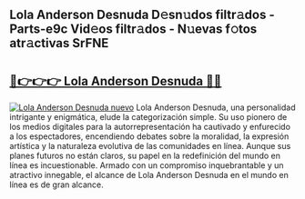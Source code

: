 ## Lola Anderson Desnuda D𝚎sn𝚞dos filtr𝚊dos - Parts-e9c Vid𝚎os filtr𝚊dos - N𝚞evas f𝚘tos atr𝚊ctivas SrFNE

# <h2><a href="http://mb2wvk.tromn.icu/?c=Lola+Anderson+Desnuda">🔗👉👉👉 Lola Anderson Desnuda 🔗🔗</a></h2>

[![Lola Anderson Desnuda nuevo](https://i.imgur.com/pEAQMta.gif)](http://mb2wvk.tromn.icu/?c=Lola+Anderson+Desnuda)
Lola Anderson Desnuda, una personalidad intrigante y enigmática, elude la categorización simple. Su uso pionero de los medios digitales para la autorrepresentación ha cautivado y enfurecido a los espectadores, encendiendo debates sobre la moralidad, la expresión artística y la naturaleza evolutiva de las comunidades en línea. Aunque sus planes futuros no están claros, su papel en la redefinición del mundo en línea es incuestionable. Armado con un compromiso inquebrantable y un atractivo innegable, el alcance de Lola Anderson Desnuda en el mundo en línea es de gran alcance.
